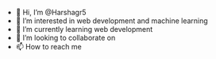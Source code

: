 - 👋 Hi, I’m @Harshagr5
- 👀 I’m interested in web development and machine learning
- 🌱 I’m currently learning web development
- 💞️ I’m looking to collaborate on 
- 📫 How to reach me 

<!---
Harshagr5/Harshagr5 is a ✨ special ✨ repository because its `README.md` (this file) appears on your GitHub profile.
You can click the Preview link to take a look at your changes.
--->
